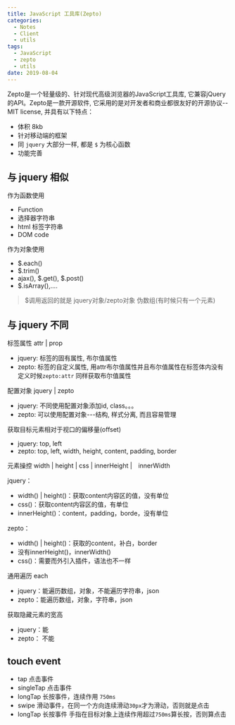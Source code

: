 ```yaml
---
title: JavaScript 工具库(Zepto)
categories:
  - Notes
  - Client
  - utils
tags:
  - JavaScript
  - zepto
  - utils
date: 2019-08-04
---
```


Zepto是一个轻量级的、针对现代高级浏览器的JavaScript工具库, 它兼容jQuery的API。Zepto是一款开源软件, 它采用的是对开发者和商业都很友好的开源协议--MIT license, 并具有以下特点：

- 体积 8kb
- 针对移动端的框架
- 同 `jquery` 大部分一样, 都是 `$` 为核心函数
- 功能完善

<!-- more -->

## 与 jquery 相似

作为函数使用

- Function
- 选择器字符串
- html 标签字符串
- DOM code

作为对象使用

- $.each()
- $.trim()
- ajax(), $.get(), $.post()
- $.isArray(),....

> $调用返回的就是 jquery对象/zepto对象 伪数组(有时候只有一个元素)

## 与 jquery 不同

标签属性 attr | prop
- jquery: 标签的固有属性, 布尔值属性
- zepto: 标签的自定义属性, 用attr布尔值属性并且布尔值属性在标签体内没有定义时候`zepto:attr` 同样获取布尔值属性

配置对象 jquery | zepto
- jquery: 不同使用配置对象添加id, class。。。
- zepto: 可以使用配置对象---结构, 样式分离, 而且容易管理

获取目标元素相对于视口的偏移量(offset)
- jquery: top, left
- zepto: top, left, width, height, content, padding, border

元素操控 width | height | css | innerHeight |　innerWidth

jquery：
- width() | height()：获取content内容区的值，没有单位
- css()：获取content内容区的值，有单位
- innerHeight()：content，padding，borde，没有单位

zepto：
- width() | height()：获取的content，补白，border
- 没有innerHeight()，innerWidth()
- css()：需要而外引入插件，语法也不一样

通用遍历 each
- jquery：能遍历数组，对象，不能遍历字符串，json
- zepto：能遍历数组，对象，字符串，json

获取隐藏元素的宽高
- jquery：能
- zepto： 不能

## touch event

- tap 点击事件
- singleTap 点击事件
- longTap 长按事件，连续作用 `750ms`
- swipe 滑动事件，在同一个方向连续滑动`30px`才为滑动，否则就是点击
- longTap 长按事件 手指在目标对象上连续作用超过`750ms`算长按，否则算点击